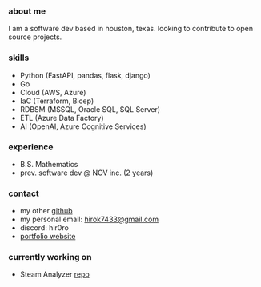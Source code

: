 ### about me

I am a software dev based in houston, texas. looking to contribute to open source projects.

### skills
  - Python (FastAPI, pandas, flask, django)
  - Go
  - Cloud (AWS, Azure)
  - IaC (Terraform, Bicep)
  - RDBSM (MSSQL, Oracle SQL, SQL Server)
  - ETL (Azure Data Factory)
  - AI (OpenAI, Azure Cognitive Services)

### experience
  - B.S. Mathematics
  - prev. software dev @ NOV inc. (2 years)

### contact
  - my other [github](https://github.com/itot0)
  - my personal email: [hirok7433@gmail.com](mailto:user@example.com)
  - discord: hir0ro
  - [portfolio website](https://lrm2000.github.io/)

### currently working on
  - Steam Analyzer [repo](https://github.com/lrm2000/steam_analysis)

